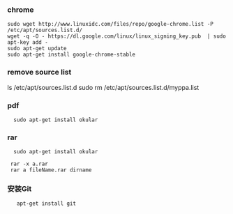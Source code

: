### chrome

    sudo wget http://www.linuxidc.com/files/repo/google-chrome.list -P /etc/apt/sources.list.d/
    wget -q -O - https://dl.google.com/linux/linux_signing_key.pub  | sudo apt-key add -
    sudo apt-get update
    sudo apt-get install google-chrome-stable




### remove source list

   ls /etc/apt/sources.list.d
   sudo rm /etc/apt/sources.list.d/myppa.list


### pdf

      sudo apt-get install okular

### rar

      sudo apt-get install okular

     rar -x a.rar
     rar a fileName.rar dirname

  ### 安装Git

       apt-get install git
